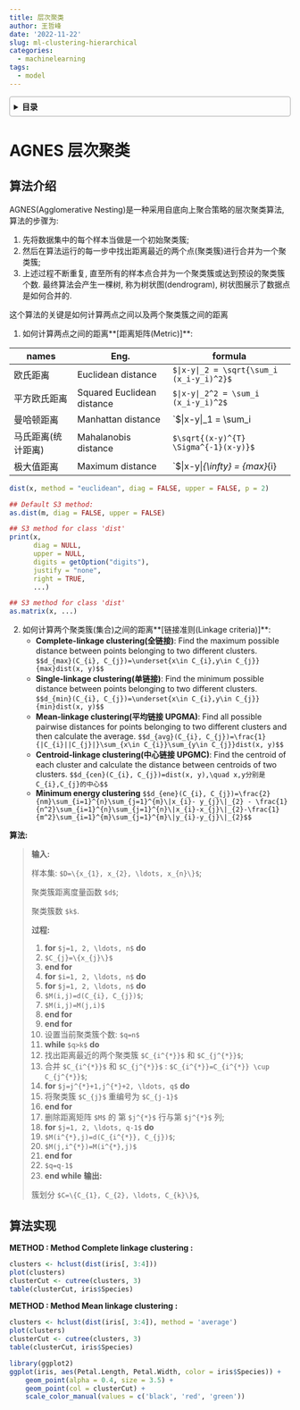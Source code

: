 ```yaml
---
title: 层次聚类
author: 王哲峰
date: '2022-11-22'
slug: ml-clustering-hierarchical
categories:
  - machinelearning
tags:
  - model
---
```


<style>
details {
    border: 1px solid #aaa;
    border-radius: 4px;
    padding: .5em .5em 0;
}
summary {
    font-weight: bold;
    margin: -.5em -.5em 0;
    padding: .5em;
}
details[open] {
    padding: .5em;
}
details[open] summary {
    border-bottom: 1px solid #aaa;
    margin-bottom: .5em;
}
</style>

<details><summary>目录</summary><p>

- [AGNES 层次聚类](#agnes-层次聚类)
  - [算法介绍](#算法介绍)
  - [算法实现](#算法实现)
</p></details><p></p>

# AGNES 层次聚类

## 算法介绍

AGNES(Agglomerative Nesting)是一种采用自底向上聚合策略的层次聚类算法, 算法的步骤为: 

1. 先将数据集中的每个样本当做是一个初始聚类簇;
2. 然后在算法运行的每一步中找出距离最近的两个点(聚类簇)进行合并为一个聚类簇;
3. 上述过程不断重复, 直至所有的样本点合并为一个聚类簇或达到预设的聚类簇个数. 
   最终算法会产生一棵树, 称为树状图(dendrogram), 树状图展示了数据点是如何合并的.

这个算法的关键是如何计算两点之间以及两个聚类簇之间的距离

1. 如何计算两点之间的距离**[距离矩阵(Metric)]**: 

names               | Eng.                       | formula
------------------- | -------------------------- | ----------
欧氏距离            | Euclidean distance         | `$\|x-y\|_2 = \sqrt{\sum_i (x_i-y_i)^2}$`
平方欧氏距离        | Squared Euclidean distance | `$\|x-y\|_2^2 = \sum_i (x_i-y_i)^2$`
曼哈顿距离	        | Manhattan distance         | `$\|x-y\|_1 = \sum_i |x_i-y_i|$`
马氏距离(统计距离)	| Mahalanobis distance       | `$\sqrt{(x-y)^{T} \Sigma^{-1}(x-y)}$`
极大值距离	        | Maximum distance           | `$\|x-y\|_{\infty} = {max}_{i} |x_i-y_i|$`


```r
dist(x, method = "euclidean", diag = FALSE, upper = FALSE, p = 2)

## Default S3 method:
as.dist(m, diag = FALSE, upper = FALSE)

## S3 method for class 'dist'
print(x, 
      diag = NULL, 
      upper = NULL,
      digits = getOption("digits"), 
      justify = "none",
      right = TRUE, 
      ...)

## S3 method for class 'dist'
as.matrix(x, ...)
```

2. 如何计算两个聚类簇(集合)之间的距离**[链接准则(Linkage criteria)]**: 
    - **Complete-linkage clustering(全链接)**: Find the maximum possible distance between points belonging to two different clusters.
`$$d_{max}(C_{i}, C_{j})=\underset{x\in C_{i},y\in C_{j}}{max}dist(x, y)$$`
    - **Single-linkage clustering(单链接)**: Find the minimum possible distance between points belonging to two different clusters.
`$$d_{min}(C_{i}, C_{j})=\underset{x\in C_{i},y\in C_{j}}{min}dist(x, y)$$`
    - **Mean-linkage clustering(平均链接 UPGMA)**: Find all possible pairwise distances for points belonging to two different clusters and then calculate the average.
`$$d_{avg}(C_{i}, C_{j})=\frac{1}{|C_{i}||C_{j}|}\sum_{x\in C_{i}}\sum_{y\in C_{j}}dist(x, y)$$`
    - **Centroid-linkage clustering(中心链接 UPGMC)**: Find the centroid of each cluster and calculate the distance between centroids of two clusters.
`$$d_{cen}(C_{i}, C_{j})=dist(x, y),\quad x,y分别是C_{i},C_{j}的中心$$`
    - **Minimum energy clustering**
`$$d_{ene}(C_{i}, C_{j})=\frac{2}{nm}\sum_{i=1}^{n}\sum_{j=1}^{m}\|x_{i}- y_{j}\|_{2} - \frac{1}{n^2}\sum_{i=1}^{n}\sum_{j=1}^{n}\|x_{i}-x_{j}\|_{2}-\frac{1}{m^2}\sum_{i=1}^{m}\sum_{j=1}^{m}\|y_{i}-y_{j}\|_{2}$$`

**算法:**

> **输入:**
> 
> 样本集: ``$D=\{x_{1}, x_{2}, \ldots, x_{n}\}$``;
> 
> 聚类簇距离度量函数 `$d$`;
>
> 聚类簇数 `$k$`.
> 
> **过程:**
> 
> 1. **for** `$j=1, 2, \ldots, n$` **do**
> 2. `$C_{j}=\{x_{j}\}$`
> 3. **end for**
> 4. **for** `$i=1, 2, \ldots, n$` **do**
> 5. **for** `$j=1, 2, \ldots, n$` **do**
> 6. `$M(i,j)=d(C_{i}, C_{j})$`;
> 7. `$M(i,j)=M(j,i)$`
> 8. **end for**
> 9. **end for**
> 10. 设置当前聚类簇个数: `$q=n$`
> 11. **while** `$q>k$` **do**
> 12. 找出距离最近的两个聚类簇 `$C_{i^{*}}$` 和 `$C_{j^{*}}$`;
> 13. 合并 `$C_{i^{*}}$` 和 `$C_{j^{*}}$` : `$C_{i^{*}}=C_{i^{*}} \cup C_{j^{*}}$`;
> 14. **for** `$j=j^{*}+1,j^{*}+2, \ldots, q$` **do**
> 15. 将聚类簇 `$C_{j}$` 重编号为 `$C_{j-1}$`
> 16. **end for**
> 17. 删除距离矩阵 `$M$` 的 第 `$j^{*}$` 行与第 `$j^{*}$` 列;
> 18. **for** `$j=1, 2, \ldots, q-1$` **do**
> 19. `$M(i^{*},j)=d(C_{i^{*}}, C_{j})$`;
> 20. `$M(j,i^{*})=M(i^{*},j)$`
> 21. **end for**
> 22. `$q=q-1$`
> 23. **end while**
> **输出:**
> 
> 簇划分 ``$C=\{C_{1}, C_{2}, \ldots, C_{k}\}$``,

## 算法实现

**METHOD : Method Complete linkage clustering :**

```r
clusters <- hclust(dist(iris[, 3:4]))
plot(clusters)
clusterCut <- cutree(clusters, 3)
table(clusterCut, iris$Species)
```

**METHOD : Method Mean linkage clustering :**

```r
clusters <- hclust(dist(iris[, 3:4]), method = 'average')
plot(clusters)
clusterCut <- cutree(clusters, 3)
table(clusterCut, iris$Species)
```

```r
library(ggplot2)
ggplot(iris, aes(Petal.Length, Petal.Width, color = iris$Species)) +
    geom_point(alpha = 0.4, size = 3.5) + 
    geom_point(col = clusterCut) + 
    scale_color_manual(values = c('black', 'red', 'green'))
```

